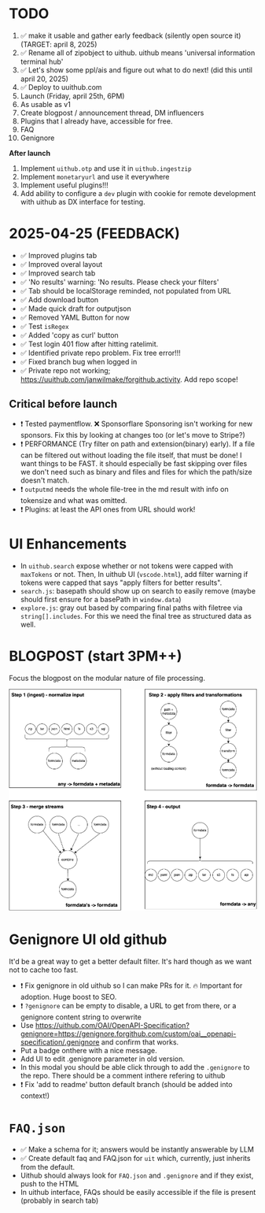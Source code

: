 # TODO

1. ✅ make it usable and gather early feedback (silently open source it) (TARGET: april 8, 2025)
2. ✅ Rename all of zipobject to uithub. uithub means 'universal information terminal hub'
3. ✅ Let's show some ppl/ais and figure out what to do next! (did this until april 20, 2025)
4. ✅ Deploy to uuithub.com
5.  Launch (Friday, april 25th, 6PM)
6. As usable as v1
7. Create blogpost / announcement thread, DM influencers
8. Plugins that I already have, accessible for free.
9. FAQ
10. Genignore

**After launch**

1.  Implement `uithub.otp` and use it in `uithub.ingestzip`
2.  Implement `monetaryurl` and use it everywhere
3.  Implement useful plugins!!!
4.  Add ability to configure a `dev` plugin with cookie for remote development with uithub as DX interface for testing.

# 2025-04-25 (FEEDBACK)

- ✅ Improved plugins tab
- ✅ Improved overal layout
- ✅ Improved search tab
- ✅ 'No results' warning: 'No results. Please check your filters'
- ✅ Tab should be localStorage reminded, not populated from URL
- ✅ Add download button
- ✅ Made quick draft for outputjson
- ✅ Removed YAML Button for now
- ✅ Test `isRegex`
- ✅ Added 'copy as curl' button
- ✅ Test login 401 flow after hitting ratelimit. 
- ✅ Identified private repo problem. Fix tree error!!!
- ✅ Fixed branch bug when logged in
- ✅ Private repo not working; https://uuithub.com/janwilmake/forgithub.activity. Add repo scope!

## Critical before launch

- ❗️ Tested paymentflow. ❌ Sponsorflare Sponsoring isn't working for new sponsors. Fix this by looking at changes too (or let's move to Stripe?)
- ❗️ PERFORMANCE (Try filter on path and extension(binary) early). If a file can be filtered out without loading the file itself, that must be done! I want things to be FAST. it should especially be fast skipping over files we don't need such as binary and files and files for which the path/size doesn't match.
- ❗️ `outputmd` needs the whole file-tree in the md result with info on tokensize and what was omitted.
- ❗️ Plugins: at least the API ones from URL should work!

# UI Enhancements 

- In `uithub.search` expose whether or not tokens were capped with `maxTokens` or not. Then, In uithub UI (`vscode.html`), add filter warning if tokens were capped that says "apply filters for better results".
- `search.js`: basepath should show up on search to easily remove (maybe should first ensure for a basePath in `window.data`)
- `explore.js`: gray out based by comparing final paths with filetree via `string[].includes`. For this we need the final tree as structured data as well.

# BLOGPOST (start 3PM++)

Focus the blogpost on the modular nature of file processing.

![](process-formdata.drawio.png)

# Genignore UI old github

It'd be a great way to get a better default filter. It's hard though as we want not to cache too fast.

- ❗️ Fix genignore in old uithub so I can make PRs for it. 🔥 Important for adoption. Huge boost to SEO.
- ❗️ `?genignore` can be empty to disable, a URL to get from there, or a genignore content string to overwrite
- Use https://uithub.com/OAI/OpenAPI-Specification?genignore=https://genignore.forgithub.com/custom/oai__openapi-specification/.genignore and confirm that works.
- Put a badge onthere with a nice message.
- Add UI to edit .genignore parameter in old version.
- In this modal you should be able click through to add the `.genignore` to the repo. There should be a comment inthere refering to uithub
- ❗️ Fix 'add to readme' button default branch (should be added into context!)

# `FAQ.json`

- ✅ Make a schema for it; answers would be instantly answerable by LLM
- ✅ Create default faq and FAQ.json for `uit` which, currently, just inherits from the default.
- Uithub should always look for `FAQ.json` and `.genignore` and if they exist, push to the HTML
- In uithub interface, FAQs should be easily accessible if the file is present (probably in search tab)
